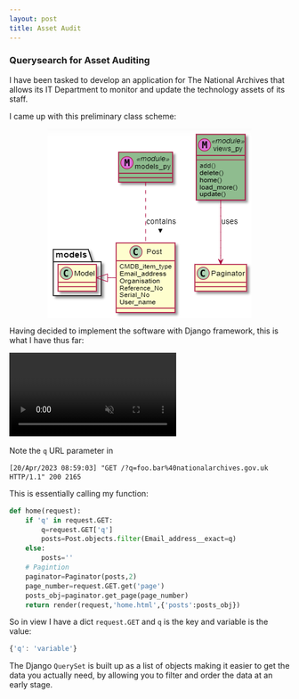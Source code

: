 ```yaml
---
layout: post
title: Asset Audit
---
```


### Querysearch for Asset Auditing

I have been tasked to develop an application for The National Archives that allows its IT Department to monitor and update the technology assets of its staff. 

I came up with this preliminary class scheme:


<img src='/assets/images/aaclasses.png' style='display: block; margin: 0 auto'>


Having decided to implement the software with Django framework, this is what I have thus far:

<video loop="true" muted autoplay controls>
    <source src="/assets/videos/assetaudit.mp4" type="video/mp4">
</video>

Note the `q` URL parameter in 

```console
[20/Apr/2023 08:59:03] "GET /?q=foo.bar%40nationalarchives.gov.uk HTTP/1.1" 200 2165
```
This is essentially calling my function:

```python
def home(request):
    if 'q' in request.GET:
        q=request.GET['q']
        posts=Post.objects.filter(Email_address__exact=q)
    else:
        posts=''
    # Pagintion
    paginator=Paginator(posts,2)
    page_number=request.GET.get('page')
    posts_obj=paginator.get_page(page_number)
    return render(request,'home.html',{'posts':posts_obj})
```

So in view I have a dict `request.GET` and `q` is the key and variable is the value:

```javascript
{'q': 'variable'}
```

The Django `QuerySet` is built up as a list of objects making it easier to get the data you actually need, by allowing you to filter and order the data at an early stage.
